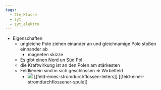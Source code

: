 ```yaml
---
tags:
  - 2te_Klasse
  - syt
  - syt_elektro
---
```


- Eigenschaften 
	- ungleiche Pole ziehen einander an und gleichnamige Pole stoßen einnander ab
		- magneten skizze
	- Es gibt einen Nord un Süd Pol 
	- die Kraftwirkung ist an den Polen am stärkesten
	- Feldlienein sind in sich geschlossen ⇒ Wirbelfeld
		- ![](DR23-04-2024-30.excalidraw.svg)
[[feld-eines-stromdurchflossen-leiters]]
[[feld-einer-stromdurchflossener-spule]]